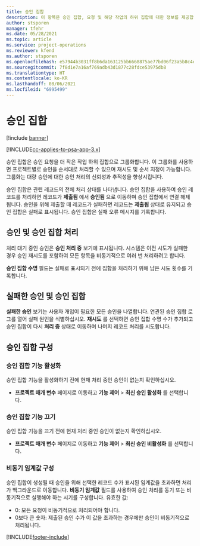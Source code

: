 ```yaml
---
title: 승인 집합
description: 이 항목은 승인 집합, 요청 및 해당 작업의 하위 집합에 대한 정보를 제공합니다.
author: stsporen
manager: tfehr
ms.date: 05/28/2021
ms.topic: article
ms.service: project-operations
ms.reviewer: kfend
ms.author: stsporen
ms.openlocfilehash: e57944b3031ff8b6da163125bb6668875ae77bd06f23a5b8c4ef06f396210e4f
ms.sourcegitcommit: 7f8d1e7a16af769adb43d1877c28fdce53975db8
ms.translationtype: HT
ms.contentlocale: ko-KR
ms.lasthandoff: 08/06/2021
ms.locfileid: "6995499"
---
```

# <a name="approval-sets"></a>승인 집합

[!include [banner](../includes/psa-now-project-operations.md)]

[!INCLUDE[cc-applies-to-psa-app-3.x](../includes/cc-applies-to-psa-app-3x.md)]

승인 집합은 승인 요청을 더 작은 작업 하위 집합으로 그룹화합니다. 이 그룹화를 사용하면 프로젝트별로 승인을 순서대로 처리할 수 있으며 재시도 및 순서 지정이 가능합니다. 그룹화는 대량 승인에 대한 승인 처리의 신뢰성과 추적성을 향상시킵니다.

승인 집합은 관련 레코드의 전체 처리 상태를 나타냅니다. 승인 집합을 사용하여 승인 레코드를 처리하면 레코드가 **제출됨** 에서 **승인됨** 으로 이동하며 승인 집합에서 연결 해제됩니다. 승인을 위해 제출할 때 레코드가 실패하면 레코드는 **제출됨** 상태로 유지되고 승인 집합은 실패로 표시됩니다. 승인 집합은 실패 오류 메시지를 기록합니다.

## <a name="processing-approvals-and-approval-sets"></a>승인 및 승인 집합 처리
처리 대기 중인 승인은 **승인 처리 중** 보기에 표시됩니다. 시스템은 이전 시도가 실패한 경우 승인 재시도를 포함하여 모든 항목을 비동기적으로 여러 번 처리하려고 합니다.

**승인 집합 수명** 필드는 실패로 표시되기 전에 집합을 처리하기 위해 남은 시도 횟수를 기록합니다.

## <a name="failed-approvals-and-approval-sets"></a>실패한 승인 및 승인 집합
**실패한 승인** 보기는 사용자 개입이 필요한 모든 승인을 나열합니다. 연관된 승인 집합 로그를 열어 실패 원인을 식별하십시오.
**재시도** 를 선택하면 승인 집합 수명 수가 추가되고 승인 집합이 다시 **처리 중** 상태로 이동하며 나머지 레코드 처리를 시도합니다.

## <a name="configure-approval-sets"></a>승인 집합 구성

###  <a name="enable-the-approval-sets-feature"></a>승인 집합 기능 활성화
승인 집합 기능을 활성화하기 전에 현재 처리 중인 승인이 없는지 확인하십시오.

- **프로젝트 매개 변수** 페이지로 이동하고 **기능 제어** > **최신 승인 활성화** 를 선택합니다.

### <a name="turn-off-the-approval-sets-feature"></a>승인 집합 기능 끄기
승인 집합 기능을 끄기 전에 현재 처리 중인 승인이 없는지 확인하십시오.

- **프로젝트 매개 변수** 페이지로 이동하고 **기능 제어** > **최신 승인 비활성화** 를 선택합니다.

### <a name="configuring-the-asynchronous-threshold"></a>비동기 임계값 구성 
승인 집합이 생성될 때 승인을 위해 선택한 레코드 수가 표시된 임계값을 초과하면 처리가 백그라운드로 이동합니다. **비동기 임계값** 필드를 사용하여 승인 처리를 동기 또는 비동기적으로 실행해야 하는 시기를 구성합니다.
유효한 값:

  - 0: 모든 요청이 비동기적으로 처리되어야 합니다. 
  - 0보다 큰 숫자: 제출된 승인 수가 이 값을 초과하는 경우에만 승인이 비동기적으로 처리됩니다.

[!INCLUDE[footer-include](../includes/footer-banner.md)]
